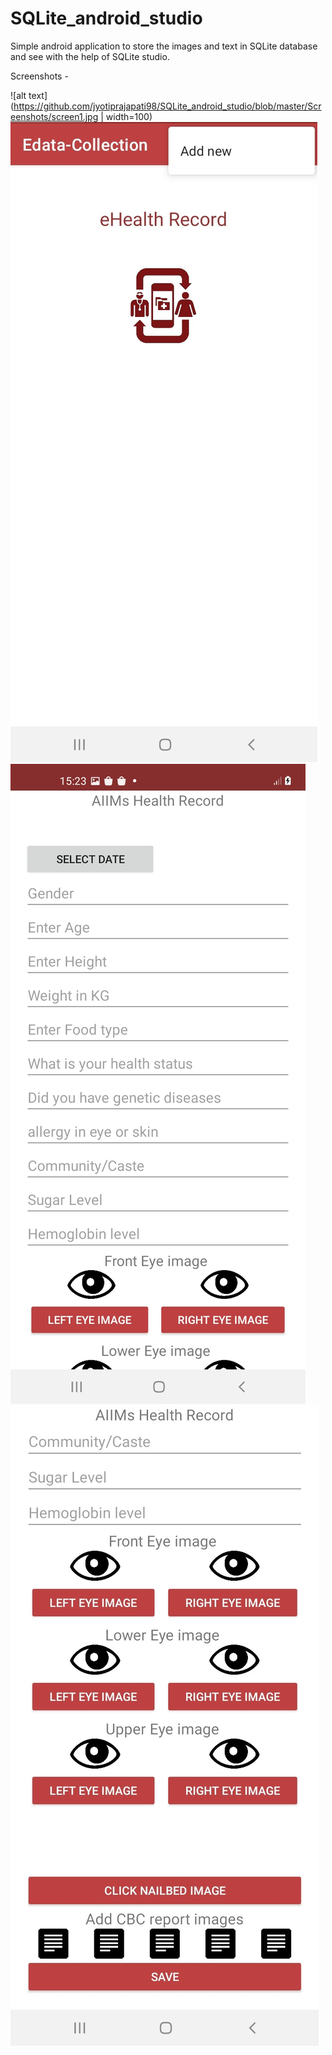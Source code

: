 # SQLite_android_studio
Simple android application to store the images and text in SQLite database and see with the help of SQLite studio.


Screenshots -

![alt text](https://github.com/jyotiprajapati98/SQLite_android_studio/blob/master/Screenshots/screen1.jpg | width=100)
![alt text](https://github.com/jyotiprajapati98/SQLite_android_studio/blob/master/Screenshots/screen2.jpg)
![alt text](https://github.com/jyotiprajapati98/SQLite_android_studio/blob/master/Screenshots/screen3.jpg)
![alt text](https://github.com/jyotiprajapati98/SQLite_android_studio/blob/master/Screenshots/screen4.jpg)
